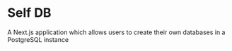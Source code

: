 # Self DB

A Next.js application which allows users to create their own databases in a PostgreSQL instance

